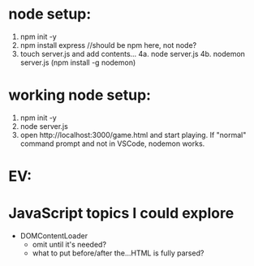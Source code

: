 # node setup:
1. npm init -y
2. npm install express //should be npm here, not node?
3. touch server.js and add contents...
4a. node server.js
4b. nodemon server.js (npm install -g nodemon)

# working node setup:
1. npm init -y
2. node server.js
3. open http://localhost:3000/game.html and start playing.
If "normal" command prompt and not in VSCode, nodemon works.




# EV:
# JavaScript topics I could explore
- DOMContentLoader
    - omit until it's needed?
    - what to put before/after the...HTML is fully parsed?







